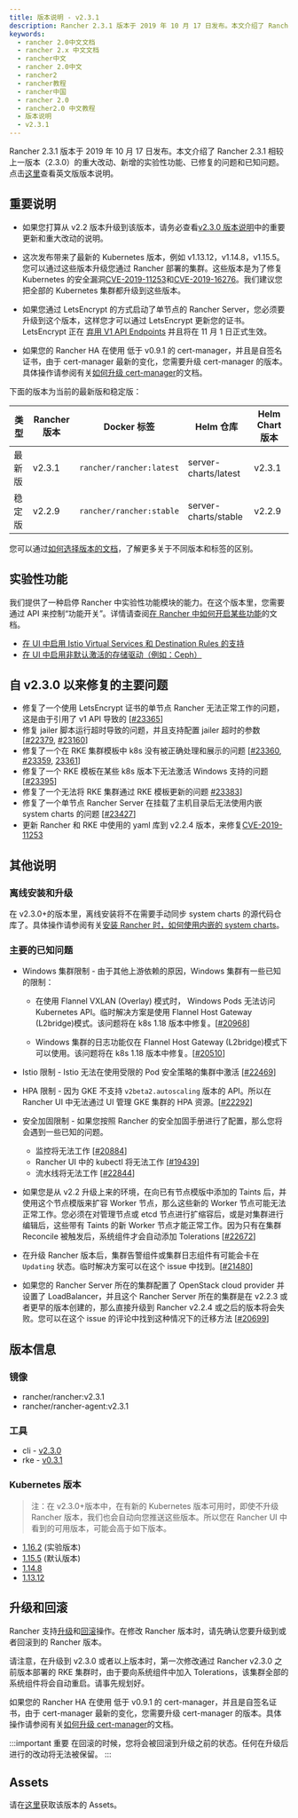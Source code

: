 ```yaml
---
title: 版本说明 - v2.3.1
description: Rancher 2.3.1 版本于 2019 年 10 月 17 日发布。本文介绍了 Rancher 2.3.1 相较上一版本（2.3.0）的重大改动、新增的实验性功能、已修复的问题和已知问题。
keywords:
  - rancher 2.0中文文档
  - rancher 2.x 中文文档
  - rancher中文
  - rancher 2.0中文
  - rancher2
  - rancher教程
  - rancher中国
  - rancher 2.0
  - rancher2.0 中文教程
  - 版本说明
  - v2.3.1
---
```


Rancher 2.3.1 版本于 2019 年 10 月 17 日发布。本文介绍了 Rancher 2.3.1 相较上一版本（2.3.0）的重大改动、新增的实验性功能、已修复的问题和已知问题。点击[这里](https://github.com/rancher/rancher/releases/tag/v2.3.1)查看英文版版本说明。

## 重要说明

- 如果您打算从 v2.2 版本升级到该版本，请务必查看[v2.3.0 版本说明](/docs/releases/v2.3.0)中的重要更新和重大改动的说明。

- 这次发布带来了最新的 Kubernetes 版本，例如 v1.13.12，v1.14.8，v1.15.5。您可以通过这些版本升级您通过 Rancher 部署的集群。这些版本是为了修复 Kubernetes 的安全漏洞[CVE-2019-11253](https://groups.google.com/forum/m/#!topic/kubernetes-announce/_a6vYXOzBVw)和[CVE-2019-16276](https://groups.google.com/forum/#!msg/kubernetes-security-announce/PtsUCqFi4h4/Su9Qg5TaBwAJ)。我们建议您把全部的 Kubernetes 集群都升级到这些版本。

- 如果您通过 LetsEncrypt 的方式启动了单节点的 Rancher Server，您必须要升级到这个版本，这样您才可以通过 LetsEncrypt 更新您的证书。LetsEncrypt 正在 [弃用 V1 API Endpoints](https://calendar.google.com/calendar/embed?src=letsencrypt.org_caqskun93lgiabjj4ba9cb1rek%40group.calendar.google.com) 并且将在 11 月 1 日正式生效。

- 如果您的 Rancher HA 在使用 低于 v0.9.1 的 cert-manager，并且是自签名证书，由于 cert-manager 最新的变化，您需要升级 cert-manager 的版本。具体操作请参阅有关[如何升级 cert-manager](/docs/installation/options/upgrading-cert-manager/_index)的文档。

下面的版本为当前的最新版和稳定版：

| 类型   | Rancher 版本 | Docker 标签              | Helm 仓库            | Helm Chart 版本 |
| ------ | ------------ | ------------------------ | -------------------- | --------------- |
| 最新版 | v2.3.1       | `rancher/rancher:latest` | server-charts/latest | v2.3.1          |
| 稳定版 | v2.2.9       | `rancher/rancher:stable` | server-charts/stable | v2.2.9          |

您可以通过[如何选择版本的文档](/docs/installation/options/server-tags/_index)，了解更多关于不同版本和标签的区别。

## 实验性功能

我们提供了一种启停 Rancher 中实验性功能模块的能力。在这个版本里，您需要通过 API 来控制“功能开关”。详情请查阅[在 Rancher 中如何开启某些功能](/docs/installation/options/feature-flags/_index)的文档。

- [在 UI 中启用 Istio Virtual Services 和 Destination Rules 的支持](/docs/installation/options/feature-flags/istio-virtual-service-ui/_index)
- [在 UI 中启用非默认激活的存储驱动（例如：Ceph）](/docs/installation/options/feature-flags/enable-not-default-storage-drivers/_index)

## 自 v2.3.0 以来修复的主要问题

- 修复了一个使用 LetsEncrypt 证书的单节点 Rancher 无法正常工作的问题，这是由于引用了 v1 API 导致的 [[#23365](https://github.com/rancherio/rancher/issues/23365)]
- 修复 jailer 脚本运行超时导致的问题，并且支持配置 jailer 超时的参数 [[#22379](https://github.com/rancherio/rancher/issues/23379), [#23160](https://github.com/rancherio/rancher/issues/23160)]
- 修复了一个在 RKE 集群模板中 k8s 没有被正确处理和展示的问题 [[#23360](https://github.com/rancherio/rancher/issues/23360), [#23359](https://github.com/rancherio/rancher/issues/23359), [23361](https://github.com/rancherio/rancher/issues/23361)]
- 修复了一个 RKE 模板在某些 k8s 版本下无法激活 Windows 支持的问题 [[#23395](https://github.com/rancherio/rancher/issues/23395)]
- 修复了一个无法将 RKE 集群通过 RKE 模板更新的问题 [#23383](https://github.com/rancherio/rancher/issues/23383)]
- 修复了一个单节点 Rancher Server 在挂载了主机目录后无法使用内嵌 system charts 的问题 [[#23427](https://github.com/rancher/rancher/issues/23427)]
- 更新 Rancher 和 RKE 中使用的 yaml 库到 v2.2.4 版本，来修复[CVE-2019-11253](https://github.com/rancher/rancher/pull/23401)

## 其他说明

### 离线安装和升级

在 v2.3.0+的版本里，离线安装将不在需要手动同步 system charts 的源代码仓库了。具体操作请参阅有关[安装 Rancher 时，如何使用内嵌的 system charts](/docs/installation/other-installation-methods/air-gap/install-rancher/_index)。

### 主要的已知问题

- Windows 集群限制 - 由于其他上游依赖的原因，Windows 集群有一些已知的限制：

  - 在使用 Flannel VXLAN (Overlay) 模式时， Windows Pods 无法访问 Kubernetes API。临时解决方案是使用 Flannel Host Gateway (L2bridge)模式。该问题将在 k8s 1.18 版本中修复。[[#20968](https://github.com/rancher/rancher/issues/20968)]

  - Windows 集群的日志功能仅在 Flannel Host Gateway (L2bridge)模式下可以使用。该问题将在 k8s 1.18 版本中修复。[[#20510](https://github.com/rancher/rancher/issues/20510)]

- Istio 限制 - Istio 无法在使用受限的 Pod 安全策略的集群中激活 [[#22469](https://github.com/rancher/rancher/issues/22469)]

- HPA 限制 - 因为 GKE 不支持 `v2beta2.autoscaling` 版本的 API。所以在 Rancher UI 中无法通过 UI 管理 GKE 集群的 HPA 资源。[[#22292](https://github.com/rancher/rancher/issues/22292)]

- 安全加固限制 - 如果您按照 Rancher 的安全加固手册进行了配置，那么您将会遇到一些已知的问题。

  - 监控将无法工作 [[#20884](https://github.com/rancher/rancher/issues/20884)]
  - Rancher UI 中的 kubectl 将无法工作 [[#19439](https://github.com/rancher/rancher/issues/19439)]
  - 流水线将无法工作 [[#22844](https://github.com/rancher/rancher/issues/22844)]

- 如果您是从 v2.2 升级上来的环境，在向已有节点模版中添加的 Taints 后，并使用这个节点模版来扩容 Worker 节点，那么这些新的 Worker 节点可能无法正常工作。您必须在对管理节点或 etcd 节点进行扩缩容后，或是对集群进行编辑后，这些带有 Taints 的新 Worker 节点才能正常工作。因为只有在集群 Reconcile 被触发后，系统组件才会自动添加 Tolerations [[#22672](https://github.com/rancher/rancher/issues/22672)]

- 在升级 Rancher 版本后，集群告警组件或集群日志组件有可能会卡在 `Updating` 状态。临时解决方案可以在这个 issue 中找到。[[#21480](https://github.com/rancher/rancher/issues/21480)]

- 如果您的 Rancher Server 所在的集群配置了 OpenStack cloud provider 并设置了 LoadBalancer，并且这个 Rancher Server 所在的集群是在 v2.2.3 或者更早的版本创建的，那么直接升级到 Rancher v2.2.4 或之后的版本将会失败。您可以在这个 issue 的评论中找到这种情况下的迁移方法 [[#20699](https://github.com/rancher/rancher/issues/20699)]

## 版本信息

### 镜像

- rancher/rancher:v2.3.1
- rancher/rancher-agent:v2.3.1

### 工具

- cli - [v2.3.0](https://github.com/rancher/cli/releases/tag/v2.3.0)
- rke - [v0.3.1](https://github.com/rancher/rke/releases/tag/v0.3.1)

### Kubernetes 版本

> 注：在 v2.3.0+版本中，在有新的 Kubernetes 版本可用时，即使不升级 Rancher 版本，我们也会自动向您推送这些版本。所以您在 Rancher UI 中看到的可用版本，可能会高于如下版本。

- [1.16.2](https://github.com/rancher/hyperkube/releases/tag/v1.16.2-rancher1) (实验版本)
- [1.15.5](https://github.com/rancher/hyperkube/releases/tag/v1.15.5-rancher1) (默认版本)
- [1.14.8](https://github.com/rancher/hyperkube/releases/tag/v1.14.8-rancher1)
- [1.13.12](https://github.com/rancher/hyperkube/releases/tag/v1.13.12-rancher1)

## 升级和回滚

Rancher 支持[升级](/docs/upgrades/_index)和[回滚](/docs/upgrades/rollbacks/_index)操作。在修改 Rancher 版本时，请先确认您要升级到或者回滚到的 Rancher 版本。

请注意，在升级到 v2.3.0 或者以上版本时，第一次修改通过 Rancher v2.3.0 之前版本部署的 RKE 集群时，由于要向系统组件中加入 Tolerations，该集群全部的系统组件将会自动重启。请事先规划好。

如果您的 Rancher HA 在使用 低于 v0.9.1 的 cert-manager，并且是自签名证书，由于 cert-manager 最新的变化，您需要升级 cert-manager 的版本。具体操作请参阅有关[如何升级 cert-manager](/docs/installation/options/upgrading-cert-manager/_index)的文档。

:::important 重要
在回滚的时候，您将会被回滚到升级之前的状态。任何在升级后进行的改动将无法被保留。
:::

## Assets

请在[这里](https://github.com/rancher/rancher/releases/tag/v2.3.1)获取该版本的 Assets。

